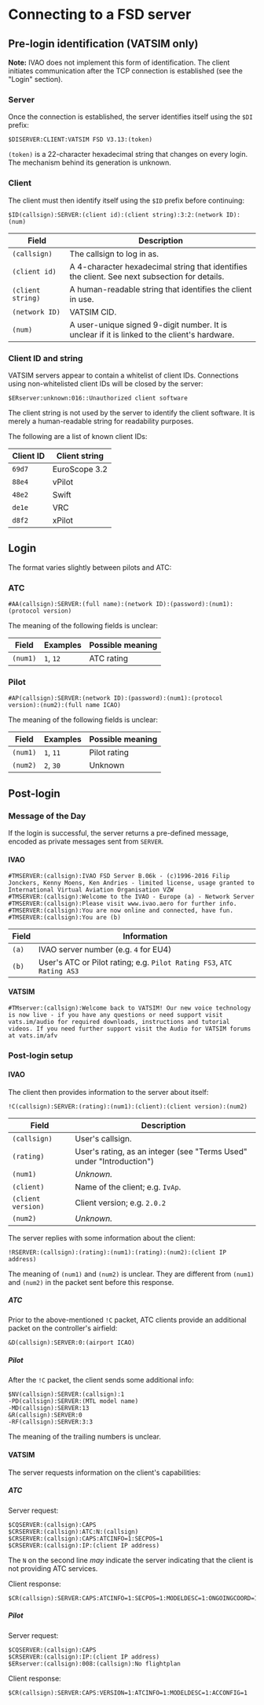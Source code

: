 # Connecting to a FSD server

## Pre-login identification (VATSIM only) ##

**Note:** IVAO does not implement this form of identification. The client initiates communication after the TCP connection is established (see the "Login" section).

### Server ###

Once the connection is established, the server identifies itself using the `$DI` prefix:

```
$DISERVER:CLIENT:VATSIM FSD V3.13:(token)
```

`(token)` is a 22-character hexadecimal string that changes on every login. The mechanism behind its generation is unknown.



### Client ###

The client must then identify itself using the `$ID` prefix before continuing:

```
$ID(callsign):SERVER:(client id):(client string):3:2:(network ID):(num)
```

| Field             | Description                                                  |
| ----------------- | ------------------------------------------------------------ |
| `(callsign)`      | The callsign to log in as.                                   |
| `(client id)`     | A 4-character hexadecimal string that identifies the client. See next subsection for details. |
| `(client string)` | A human-readable string that identifies the client in use.   |
| `(network ID)`    | VATSIM CID.                                                  |
| `(num)`           | A user-unique signed 9-digit number. It is unclear if it is linked to the client's hardware. |



### Client ID and string ###

VATSIM servers appear to contain a whitelist of client IDs. Connections using non-whitelisted client IDs will be closed by the server:

```
$ERserver:unknown:016::Unauthorized client software
```

The client string is not used by the server to identify the client software. It is merely a human-readable string for readability purposes.

The following are a list of known client IDs:

Client ID | Client string
--------- | -------------
`69d7`   | EuroScope 3.2
`88e4`   | vPilot
`48e2` | Swift
`de1e`   | VRC
`d8f2` | xPilot



## Login ##

The format varies slightly between pilots and ATC:

### ATC ###

```
#AA(callsign):SERVER:(full name):(network ID):(password):(num1):(protocol version)
```

The meaning of the following fields is unclear:

| Field    | Examples  | Possible meaning |
| -------- | --------- | ---------------- |
| `(num1)` | `1`, `12` | ATC rating       |



### Pilot ###

```
#AP(callsign):SERVER:(network ID):(password):(num1):(protocol version):(num2):(full name ICAO)
```

The meaning of the following fields is unclear:

| Field    | Examples   | Possible meaning |
| -------- | ---------- | ---------------- |
| `(num1)` | `1`, `11`  | Pilot rating     |
| `(num2)` | `2`, `30`  | Unknown          |





## Post-login ##

### Message of the Day ###

If the login is successful, the server returns a pre-defined message, encoded as private messages sent from `SERVER`.

#### IVAO ####

```
#TMSERVER:(callsign):IVAO FSD Server B.06k - (c)1996-2016 Filip Jonckers, Kenny Moens, Ken Andries - limited license, usage granted to International Virtual Aviation Organisation VZW
#TMSERVER:(callsign):Welcome to the IVAO - Europe (a) - Network Server
#TMSERVER:(callsign):Please visit www.ivao.aero for further info.
#TMSERVER:(callsign):You are now online and connected, have fun.
#TMSERVER:(callsign):You are (b)
```

| Field | Information                                                  |
| ----- | ------------------------------------------------------------ |
| `(a)` | IVAO server number (e.g. `4` for EU4)                        |
| `(b)` | User's ATC or Pilot rating; e.g. `Pilot Rating FS3`, `ATC Rating AS3` |



#### VATSIM ####

```
#TMserver:(callsign):Welcome back to VATSIM! Our new voice technology is now live - if you have any questions or need support visit vats.im/audio for required downloads, instructions and tutorial videos. If you need further support visit the Audio for VATSIM forums at vats.im/afv
```



### Post-login setup ###

#### IVAO ####

The client then provides information to the server about itself:

```
!C(callsign):SERVER:(rating):(num1):(client):(client version):(num2)
```

| Field              | Description                                                  |
| ------------------ | ------------------------------------------------------------ |
| `(callsign)`       | User's callsign.                                             |
| `(rating)`         | User's rating, as an integer (see "Terms Used" under "Introduction") |
| `(num1)`           | *Unknown.*                                                   |
| `(client)`         | Name of the client; e.g. `IvAp`.                             |
| `(client version)` | Client version; e.g. `2.0.2`                                 |
| `(num2)`           | *Unknown.*                                                   |

The server replies with some information about the client:

```
!RSERVER:(callsign):(rating):(num1):(rating):(num2):(client IP address)
```

The meaning of `(num1)` and `(num2)` is unclear. They are different from `(num1)` and `(num2)` in the packet sent before this response.



##### ATC

Prior to the above-mentioned `!C` packet, ATC clients provide an additional packet on the controller's airfield:

```
&D(callsign):SERVER:0:(airport ICAO)
```

##### Pilot #####

After the `!C` packet, the client sends some additional info:

```
$NV(callsign):SERVER:(callsign):1
-PD(callsign):SERVER:(MTL model name)
-MD(callsign):SERVER:13
&R(callsign):SERVER:0
-RF(callsign):SERVER:3:3
```

The meaning of the trailing numbers is unclear.



#### VATSIM ####

The server requests information on the client's capabilities:

##### ATC #####

Server request:

```
$CQSERVER:(callsign):CAPS
$CRSERVER:(callsign):ATC:N:(callsign)
$CRSERVER:(callsign):CAPS:ATCINFO=1:SECPOS=1
$CRSERVER:(callsign):IP:(client IP address)
```

The `N` on the second line *may* indicate the server indicating that the client is not providing ATC services.

Client response:

```
$CR(callsign):SERVER:CAPS:ATCINFO=1:SECPOS=1:MODELDESC=1:ONGOINGCOORD=1
```



##### Pilot #####

Server request:

```
$CQSERVER:(callsign):CAPS
$CRSERVER:(callsign):IP:(client IP address)
$ERserver:(callsign):008:(callsign):No flightplan
```

Client response:

```
$CR(callsign):SERVER:CAPS:VERSION=1:ATCINFO=1:MODELDESC=1:ACCONFIG=1
```
